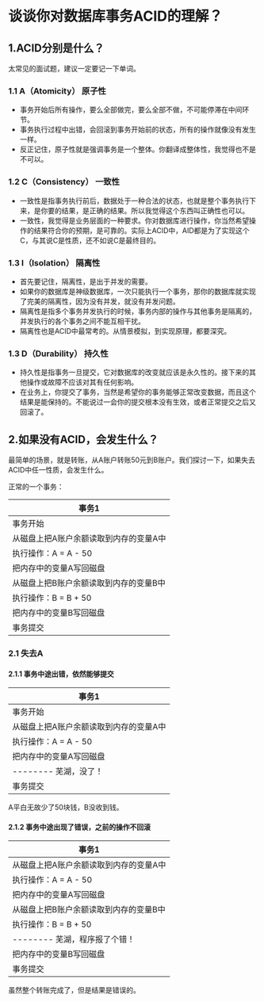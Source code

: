 # 谈谈你对数据库事务ACID的理解？

## 1.ACID分别是什么？

太常见的面试题，建议一定要记一下单词。

### 1.1 A（Atomicity） 原子性

- 事务开始后所有操作，要么全部做完，要么全部不做，不可能停滞在中间环节。
- 事务执行过程中出错，会回滚到事务开始前的状态，所有的操作就像没有发生一样。
- 反正记住，原子性就是强调事务是一个整体。你翻译成整体性，我觉得也不是不可以。

### 1.2 C（Consistency） 一致性

- 一致性是指事务执行前后，数据处于一种合法的状态，也就是整个事务执行下来，是你要的结果，是正确的结果。所以我觉得这个东西叫正确性也可以。
- 一致性，我觉得是业务层面的一种要求。你对数据库进行操作，你当然希望操作的结果符合你的预期，是可靠的。实际上ACID中，AID都是为了实现这个C，与其说C是性质，还不如说C是最终目的。

### 1.3 I（Isolation） 隔离性

- 首先要记住，隔离性，是出于并发的需要。
- 如果你的数据库是神级数据库，一次只能执行一个事务，那你的数据库就实现了完美的隔离性，因为没有并发，就没有并发问题。
- 隔离性是指多个事务并发执行的时候，事务内部的操作与其他事务是隔离的，并发执行的各个事务之间不能互相干扰。
- 隔离性也是ACID中最常考的。从情景模拟，到实现原理，都要深究。

### 1.3 D（Durability） 持久性

- 持久性是指事务一旦提交，它对数据库的改变就应该是永久性的。接下来的其他操作或故障不应该对其有任何影响。
- 在业务上，你提交了事务，当然是希望你的事务能够正常改变数据，而且这个结果是能保持的。不能说过一会你的提交根本没有生效，或者正常提交之后又回滚了。

## 2.如果没有ACID，会发生什么？

最简单的场景，就是转账，从A账户转账50元到B账户。我们探讨一下，如果失去ACID中任一性质，会发生什么。

正常的一个事务：

|  事务1   | 
|  ----  | 
| 事务开始 | 
| 从磁盘上把A账户余额读取到内存的变量A中 |
| 执行操作：A = A - 50 |
| 把内存中的变量A写回磁盘 |
| 从磁盘上把B账户余额读取到内存的变量B中 |
| 执行操作：B = B + 50 |
| 把内存中的变量B写回磁盘 |
| 事务提交 | 

### 2.1 失去A

#### 2.1.1 事务中途出错，依然能够提交

|  事务1   | 
|  ----  |
| 事务开始 |
| 从磁盘上把A账户余额读取到内存的变量A中 |
| 执行操作：A = A - 50 |
| 把内存中的变量A写回磁盘 |
| -------- 芜湖，没了！|
| 事务提交 | 

A平白无故少了50块钱，B没收到钱。

#### 2.1.2 事务中途出现了错误，之前的操作不回滚

|  事务1   | 
|  ----  | 
| 从磁盘上把A账户余额读取到内存的变量A中 |
| 执行操作：A = A - 50 |
| 把内存中的变量A写回磁盘 |
| 从磁盘上把B账户余额读取到内存的变量B中 |
| 执行操作：B = B + 50 |
| -------- 芜湖，程序报了个错！|
| 把内存中的变量B写回磁盘 |
| 事务提交 | 

虽然整个转账完成了，但是结果是错误的。
